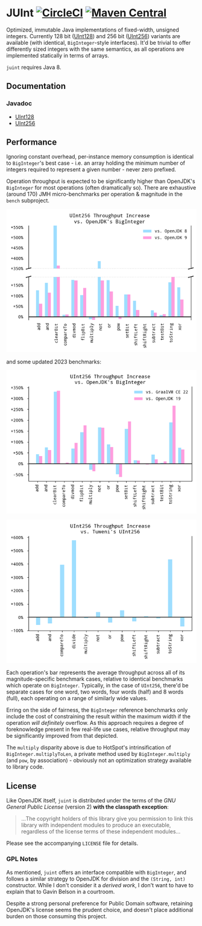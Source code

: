 # JUInt [![CircleCI](https://circleci.com/gh/nervous-systems/juint/tree/master.png?style=shield&circle-token=6f13ee621838019658e21ab69a65f3fe7743401f)](https://circleci.com/gh/nervous-systems/juint/tree/master) [![Maven Central](https://maven-badges.herokuapp.com/maven-central/io.nervous/juint/badge.svg)](https://maven-badges.herokuapp.com/maven-central/io.nervous/juint)

Optimized, immutable Java implementations of fixed-width, unsigned integers.
Currently 128 bit
([UInt128](https://nervous.io/doc/juint/io/nervous/juint/UInt128.html)) and 256
bit ([UInt256](https://nervous.io/doc/juint/io/nervous/juint/UInt256.html))
variants are available (with identical, `BigInteger`-style interfaces). It'd be
trivial to offer differently sized integers with the same semantics, as all
operations are implemented statically in terms of arrays.

`juint` requires Java 8.

## Documentation
### Javadoc
 - [UInt128](https://nervous.io/doc/juint/io/nervous/juint/UInt128.html)
 - [UInt256](https://nervous.io/doc/juint/io/nervous/juint/UInt256.html)

## Performance

Ignoring constant overhead, per-instance memory consumption is identical to
`BigInteger`'s best case - i.e. an array holding the minimum number of integers
required to represent a given number - never zero prefixed.

Operation throughput is expected to be significantly higher than OpenJDK's
`BigInteger` for most operations (often dramatically so). There are exhaustive
(around 170) JMH micro-benchmarks per operation & magnitude in the `bench`
subproject.

![graph](static/uint256.png)

and some updated 2023 benchmarks:

![graph](static/uint256-2023.png)

![graph](static/uint256-tuweni.png)

Each operation's bar represents the average throughput across all of its
magnitude-specific benchmark cases, relative to identical benchmarks which
operate on `BigInteger`. Typically, in the case of `UInt256`, there'd be
separate cases for one word, two words, four words (half) and 8 words (full),
each operating on a range of similarly wide values.

Erring on the side of fairness, the `BigInteger` reference benchmarks only
include the cost of constraining the result within the maximum width if the
operation _will definitely_ overflow. As this approach requires a degree of
foreknowledge present in few real-life use cases, relative throughput
may be significantly improved from that depicted.

The `multiply` disparity above is due to HotSpot's intrinsification of
`BigInteger.multiplyToLen`, a private method used by `BigInteger.multiply` (and
`pow`, by association) - obviously not an optimization strategy available to
library code.

## License

Like OpenJDK itself, `juint` is distributed under the terms of the _GNU General
Public License_ (version 2) **with the classpath exception**:

> ...The copyright holders of this library give you permission to link this
> library with independent modules to produce an executable, regardless of the
> license terms of these independent modules...

Please see the accompanying `LICENSE` file for details.

### GPL Notes

As mentioned, `juint` offers an interface compatible with `BigInteger`, and
follows a similar strategy to OpenJDK for division and the `(String, int)`
constructor.  While I don't consider it a _derived work_, I don't want to have
to explain that to Gavin Belson in a courtroom.

Despite a strong personal preference for Public Domain software, retaining
OpenJDK's license seems the prudent choice, and doesn't place additional burden
on those consuming this project.
